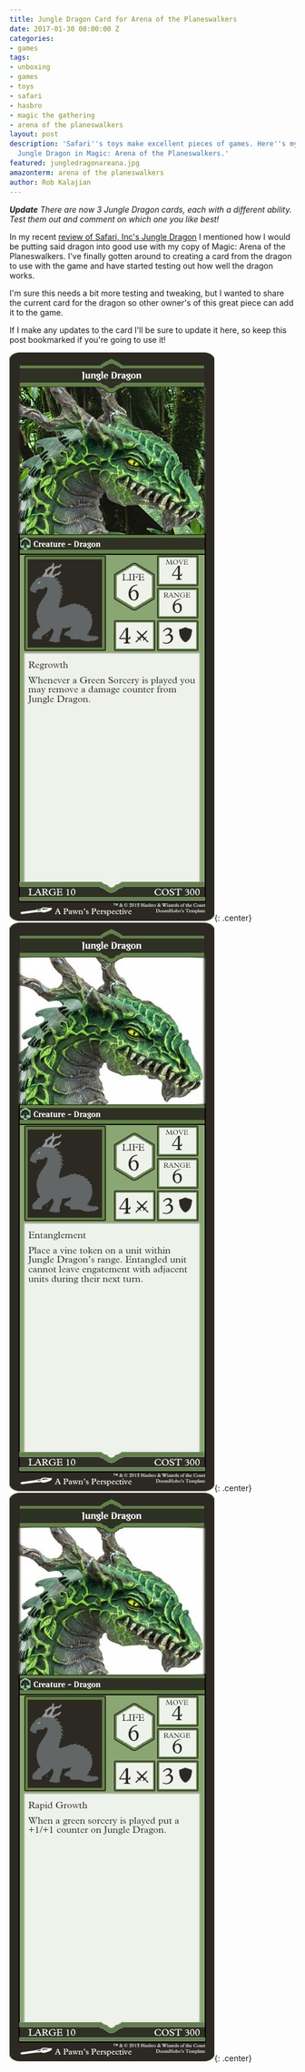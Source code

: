 ```yaml
---
title: Jungle Dragon Card for Arena of the Planeswalkers
date: 2017-01-30 00:00:00 Z
categories:
- games
tags:
- unboxing
- games
- toys
- safari
- hasbro
- magic the gathering
- arena of the planeswalkers
layout: post
description: 'Safari''s toys make excellent pieces of games. Here''s my take on their
  Jungle Dragon in Magic: Arena of the Planeswalkers.'
featured: jungledragonareana.jpg
amazonterm: arena of the planeswalkers
author: Rob Kalajian
---
```


***Update*** *There are now 3 Jungle Dragon cards, each with a different ability. Test them out and comment on which one you like best!*

In my recent [review of Safari, Inc's Jungle Dragon](http://pawnsperspective.com/Safari-Toys-Jungle-Dragon-Review/) I mentioned how I would be putting said dragon into good use with my copy of Magic: Arena of the Planeswalkers. I've finally gotten around to creating a card from the dragon to use with the game and have started testing out how well the dragon works.

I'm sure this needs a bit more testing and tweaking, but I wanted to share the current card for the dragon so other owner's of this great piece can add it to the game.

If I make any updates to the card I'll be sure to update it here, so keep this post bookmarked if you're going to use it!

![Jungle Dragon - Arena of the Planeswalkers Card](/images/safaritoys/jungledragoncard.jpg){: .center}![Jungle Dragon - Arena of the Planeswalkers Card](/images/safaritoys/jungledragoncard2.jpg){: .center}![Jungle Dragon - Arena of the Planeswalkers Card](/images/safaritoys/jungledragoncard3.jpg){: .center}

